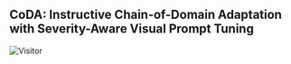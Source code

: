 ## CoDA: Instructive Chain-of-Domain Adaptation with Severity-Aware Visual Prompt Tuning 
![Visitor](https://visitor-count-badge.herokuapp.com/total.svg?repo_id=Cuzyoung.CoDA.readme)


